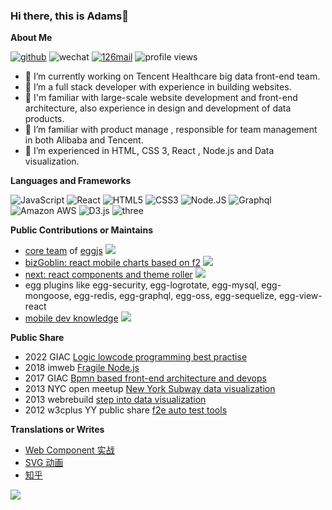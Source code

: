 ### Hi there, this is Adams👋

**About Me** 

[![github](https://img.shields.io/badge/-jtyjty99999-%23323031?style=flat&logo=github)](https://github.com/jtyjty99999)
![wechat](https://img.shields.io/badge/-jtyjty99999-%23323031?style=flat&logo=wechat)
<a href="mailto:jtyjty99999@126.com"><img src="https://img.shields.io/badge/-jtyjty99999@126.com-%23323031?style=flat&logo=gmail" alt="126mail" /></a>
![profile views](https://komarev.com/ghpvc/?username=jtyjty99999&style=flat)

- 🔭 I’m currently working on Tencent Healthcare big data front-end team.
- 🌱 I’m a full stack developer with experience in building websites.
- 👯 I'm familiar with large-scale website development and front-end architecture, also experience in design and development of data products.
- 🤔 I’m familiar with product manage , responsible for team management in both Alibaba and Tencent.
- 💬 I’m experienced in HTML, CSS 3, React , Node.js and Data visualization.

**Languages and Frameworks**

  ![JavaScript](https://img.shields.io/badge/-JavaScript-black?style=plastic&logo=javascript)
  ![React](https://img.shields.io/badge/-React-3b2e5a?style=plastic&logo=react)
  ![HTML5](https://img.shields.io/badge/-HTML5-E34F26?style=plastic&logo=html5&logoColor=white)
  ![CSS3](https://img.shields.io/badge/-CSS3-1572B6?style=plastic&logo=css3)
  ![Node.JS](https://img.shields.io/badge/-Node.JS-black?style=plastic&logo=Node.js) 
  ![Graphql](https://img.shields.io/badge/-Graphql-E10098?style=plastic&logo=Graphql)
  ![Amazon AWS](https://img.shields.io/badge/Amazon%20AWS-232F3E?style=plastic&logo=amazon-aws)
  ![D3.js](https://img.shields.io/badge/-D3.js-gray?style=flat-square&logo=D3.js)
  ![three](	https://img.shields.io/badge/ThreeJs-black?style=flat-square&logo=three.js)

**Public Contributions or Maintains** 
 
- [core team](https://github.com/orgs/eggjs/teams/core) of [eggjs](https://github.com/eggjs/egg) ![](https://img.shields.io/github/stars/eggjs/egg?style=social)
- [bizGoblin: react mobile charts based on f2](https://github.com/alibaba/BizGoblin)  ![](https://img.shields.io/github/stars/alibaba/bizgoblin?style=social)
- [next: react components and theme roller](https://github.com/alibaba-fusion/next)  ![](https://img.shields.io/github/stars/alibaba-fusion/next?style=social)
- egg plugins like egg-security, egg-logrotate, egg-mysql, egg-mongoose, egg-redis, egg-graphql, egg-oss, egg-sequelize, egg-view-react
- [mobile dev knowledge](https://github.com/jtyjty99999/mobileTech) ![](https://img.shields.io/github/stars/jtyjty99999/mobileTech?style=social)

**Public Share** 

- 2022 GIAC [Logic lowcode programming best practise](https://giac.msup.com.cn/course?id=16091)
- 2018 imweb [Fragile Node.js](http://2017.imweb.io/)
- 2017 GIAC [Bpmn based front-end architecture and devops](https://doc.huodongjia.com/detail-6747.html)
- 2013 NYC open meetup [New York Subway data visualization](http://www.meetup.com/NYC-Open-Data/events/137298432/)
- 2013 webrebuild [step into data visualization](https://www.56.com/u73/v_MTAwMjEyODc4.html)
- 2012 w3cplus YY public share [f2e auto test tools](https://speakerdeck.com/w3cplus/qian-duan-zi-dong-hua-gong-ju-tan-suo)

**Translations or Writes**   
 
- [Web Component 实战](https://zhuanlan.zhihu.com/p/20636611)
- [SVG 动画](https://read.douban.com/ebook/59895538/)
- [知乎](https://www.zhihu.com/people/jiang-tian-yi/posts)
 
![](https://github-readme-stats.vercel.app/api?username=jtyjty99999)
